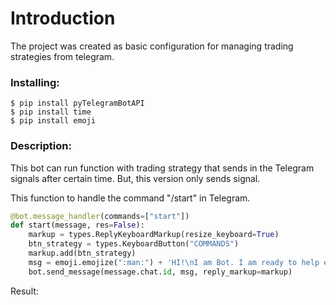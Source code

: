 # Introduction
The project was created as basic configuration for managing trading strategies from telegram.

### Installing:
```
$ pip install pyTelegramBotAPI
$ pip install time
$ pip install emoji
```

### Description:
This bot can run function with trading strategy that sends in the Telegram signals after certain time. But, this version only sends signal.


This function to handle the command "/start" in Telegram.

```python
@bot.message_handler(commands=["start"])
def start(message, res=False):
    markup = types.ReplyKeyboardMarkup(resize_keyboard=True)
    btn_strategy = types.KeyboardButton("COMMANDS")
    markup.add(btn_strategy)
    msg = emoji.emojize(":man:") + 'HI!\nI am Bot. I am ready to help earn money for you.'
    bot.send_message(message.chat.id, msg, reply_markup=markup)
 ```
 Result:
 
